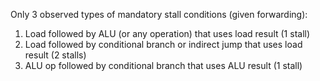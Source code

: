 Only 3 observed types of mandatory stall conditions (given forwarding):

1. Load followed by ALU (or any operation) that uses load result (1 stall)
2. Load followed by conditional branch or indirect jump that uses load result (2 stalls)
3. ALU op followed by conditional branch that uses ALU result (1 stall)

